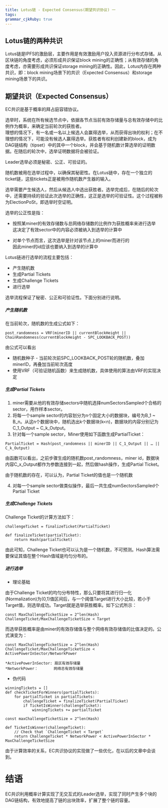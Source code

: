 ```yaml
---
title: Lotus链 - Expected Consensus(期望共识协议) 一
tags: 
grammar_cjkRuby: true
---
```


## Lotus链的两种共识
Lotus链是IPFS的激励层，主要作用是有效激励用户投入资源进行分布式存储。从区块链的角度考虑，必须形成共识保证block mining的正确性；从有效存储的角度考虑，亦需要形成共识保证storage mining的正确性。因此，Lotus内存在两种共识，即：block mining场景下的共识（Expected Consensus）和storage mining场景下的共识。

## 期望共识（Expected Consensus）
EC共识是基于概率的拜占庭容错协议。

选举时，系统在所有候选节点中，依据各节点当前有效存储量与总有效存储中的比例作为概率，来确定当前轮次的获胜者。  
理想的情况下，有一名或一名以上候选人会赢得选举，从而获得出块的权利；在不理想的情况下，可能没有候选人赢得选举。获胜者有权利创建新的block，成为DAG链结构（tipset）中的其中一个block，并会基于随机数计算选举的证明数据。在随后的轮次中，选举证明数据将会被验证。

Leader选举必须是秘密、公正、可验证的。

随机数被用在选举过程中，以确保其秘密性。在Lotus链中，存在一个独立的ticket链，这些tickets正是被用作随机数产生器的输入。

选举需要产生候选人，然后从候选人中选出获胜者。选举完成后，在随后的轮次中，还需要持续的验证此次选举的正确性，这正是选举的可验证性。这个过程被称为ElectionPoSt，即选举时空证明。

选举的公正性是指：
- 按照某miner的有效存储数与总网络存储数的比例作为获胜概率来进行选举  
  这决定了有效sector中的内容必须被纳入到选举的计算中

- 对单个节点而言，这次选举是针对该节点上的miner而进行的  
  因此miner的id应该也要纳入到选举的计算中 

Lotus链进行选举的流程主要包括：
- 产生随机数
- 生成Partial Tickets
- 生成Challenge Tickets
- 进行选举

选举流程保证了秘密、公正和可验证性。下面分别进行说明。

##### 产生随机数
在当前轮次，随机数的生成公式如下：  
```
post_randomness = VRF(minerID || currentBlockHeight || ChainRandomness(currentBlockHeight - SPC_LOOKBACK_POST))
```
由公式可以看出
- 随机数种子 - 当前轮次前SPC_LOOKBACK_POST轮的随机数，叠加minerID，再叠加当前轮次高度
- 使用VRF（可验证随机函数）来生成随机数，具体使用的算法由VRF的实现决定

##### 生成Partial Tickets
1. miner需要从他的有效存储sectors中随机选择numSectorsSampled个合格的sector，用作样本sector。
2. 将每一个sample sector的内容划分为n个固定大小的数据块，编号为B_1 ~ B_n。从这n个数据块中，随机选出k个数据块(k<n)，数据块的内容分别记为C_1_Output ~ C_k_Output。
3. 针对每一个sample sector，Miner使用如下函数生成PartialTicket：

```
PartialTicket = Hash(post_randomness || minerID || C_1_Output || … || C_k_Output)
```

由函数可以看出，之前步骤生成的随机数post_randomness，miner id，数据块内容C_x_Output都作为参数连接到一起，然后做hash操作，生成Partial Ticket。

由于随机数的存在，可以认为，Partial Ticket的值也是一个随机数

4. 对每一个sample sector做类似操作，最后一共生成numSectorsSampled个Partial Ticket

##### 生成Challenge Tickets

Challenge Ticket的计算方法如下：  

```
challengeTicket = finalizeTicket(PartialTicket) 

def finalizeTicket(partialTicket):
    return Hash(partialTicket)
```
由此可知，Challenge Ticket也可以认为是一个随机数，不可预测。Hash算法需要保证其值在整个Hash值域是均匀分布的。

##### 进行选举
- 理论基础

由于Challenge Ticket的均匀分布特性，那么只要将其进行归一化(Normalization)为(0,1)值区间后，与一个阈值Target进行大小比较，若小于Target值，则选举成功。Target就是选举获胜概率。如下公式所示：

```
const MaxChallengeTicketSize = 2^len(Hash)
ChallengeTicket/MaxChallengeTicketSize < Target
```

而选举获胜概率是由miner的有效存储值与整个网络有效存储值的比值决定的。公式演变为：

```
const MaxChallengeTicketSize = 2^len(Hash)
ChallengeTicket/MaxChallengeTicketSize < ActivePowerInSector/NetworkPower

*ActivePowerInSector: 扇区有效存储量
*NetworkPower：       网络总有效存储量
```

- 伪代码

```
winningTickets = []
def checkTicketForWinners(partialTickets):
    for partialTicket in partialTickets:
        challengeTicket = finalizeTicket(PartialTicket) 
        if TicketIsWinner(challengeTicket):
            winningTickets += partialTicket
			
const maxChallengeTicketSize = 2^len(Hash)

def TicketIsWinner(challengeTicket):
    // Check that `ChallengeTicket < Target`
    return ChallengeTicket * NetworkPower < ActivePowerInSector * MaxChallengeTicketSize
```

由于计算效率的关系，EC共识协议的实现做了一些优化，在以后的文章中会谈到。

# 结语
EC共识利用概率计算实现了无交互式的Leader选举，实现了同时产生多个块的DAG链结构，有效地提高了链的出块效率，扩展了整个链的容量。
